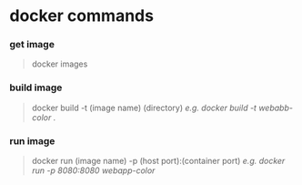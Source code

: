 # docker commands

### get image
> docker images

### build image
> docker build -t (image name) (directory)
> *e.g. docker build -t webabb-color .*

### run image
> docker run (image name) -p (host port):(container port)
> *e.g. docker run -p 8080:8080 webapp-color*
